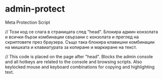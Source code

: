 # admin-protect
Meta Protection Script

// Този код се слага в страницата след "head".
  Блокира админ конзолата и всички бързи комбинации свързани с конзолата и преглед на скриптовете през браузера. Също така блокира клавишни комбинации на мишката и клавиатурата за копиране и маркиране на текст.

// This code is placed on the page after "head".
    Blocks the admin console and all hotkeys are related to the console and browsing scripts. Also keylocked mouse and keyboard combinations for copying and highlighting text.
